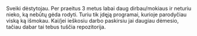 Sveiki dėstytojau. Per praeitus 3 metus labai daug dirbau/mokiaus ir neturiu nieko, ką nebūtų gėda rodyti. Turiu tik įdęją programai, kurioje parodyčiau viską ką išmokau. Kai/jei ieškosiu darbo paskirsiu jai daugiau dėmesio, tačiau dabar tai tebus tuščia repozitorija.
